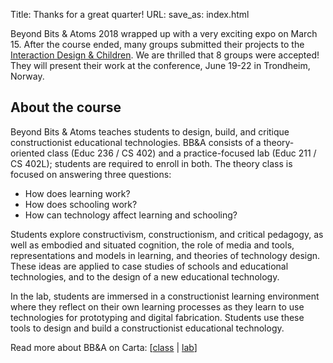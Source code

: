 Title: Thanks for a great quarter!
URL: 
save_as: index.html

Beyond Bits & Atoms 2018 wrapped up with a very exciting expo on March 15. After the course ended, 
many groups submitted their projects to the [Interaction Design & Children](http://idc-2018.org/). 
We are thrilled that 8 groups were accepted! They will present their work at the conference, 
June 19-22 in Trondheim, Norway. 

## About the course

Beyond Bits & Atoms teaches students to design, build, and critique constructionist educational technologies. BB&A consists of a theory-oriented class (Educ 236 / CS 402) and a practice-focused lab (Educ 211 / CS 402L); students are required to enroll in both. The theory class is focused on answering three questions:

- How does learning work?
- How does schooling work?
- How can technology affect learning and schooling?

Students explore constructivism, constructionism, and critical pedagogy, as well as embodied and situated cognition, the role of media and tools, representations and models in learning, and theories of technology design. These ideas are applied to case studies of schools and educational technologies, and to the design of a new educational technology.

In the lab, students are immersed in a constructionist learning environment where they reflect on their own learning processes as they learn to use technologies for prototyping and digital fabrication. Students use these tools to design and build a constructionist educational technology.

Read more about BB&A on Carta: [[class](https://carta.stanford.edu/course/CS402/1186) | [lab](https://carta.stanford.edu/course/CS402L/1186)]
